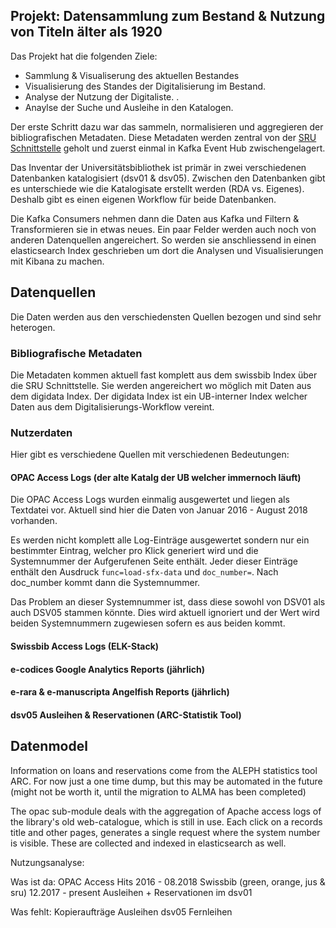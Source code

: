 ## Projekt: Datensammlung zum Bestand & Nutzung von Titeln älter als 1920

Das Projekt hat die folgenden Ziele:

 - Sammlung & Visualiserung des aktuellen Bestandes
 - Visualisierung des Standes der Digitalisierung im Bestand.
 - Analyse der Nutzung der Digitaliste. . 
 - Anaylse der Suche und Ausleihe in den Katalogen.
 
Der erste Schritt dazu war das sammeln, normalisieren und aggregieren der
bibliografischen Metadaten. Diese Metadaten werden zentral von der 
[SRU Schnittstelle](https://sru.swissbib.ch) geholt und zuerst einmal 
in Kafka Event Hub zwischengelagert.

Das Inventar der Universitätsbibliothek ist primär in zwei verschiedenen Datenbanken 
katalogisiert (dsv01 & dsv05). Zwischen den Datenbanken gibt es unterschiede wie 
die Katalogisate erstellt werden (RDA vs. Eigenes). Deshalb gibt es einen eigenen Workflow für 
beide Datenbanken.

Die Kafka Consumers nehmen dann die Daten aus Kafka und Filtern & Transformieren sie in etwas neues. 
Ein paar Felder werden auch noch von anderen Datenquellen angereichert. So werden sie 
anschliessend in einen elasticsearch Index geschrieben um dort die Analysen und Visualisierungen mit
Kibana zu machen.

## Datenquellen
Die Daten werden aus den verschiedensten Quellen bezogen und sind sehr heterogen.

### Bibliografische Metadaten
Die Metadaten kommen aktuell fast komplett aus dem swissbib Index über die SRU Schnittstelle. Sie werden angereichert wo möglich
mit Daten aus dem digidata Index. Der digidata Index ist ein UB-interner Index welcher Daten aus dem 
Digitalisierungs-Workflow vereint.

### Nutzerdaten
Hier gibt es verschiedene Quellen mit verschiedenen Bedeutungen:

#### OPAC Access Logs (der alte Katalg der UB welcher immernoch läuft)
Die OPAC Access Logs wurden einmalig ausgewertet und liegen als Textdatei vor. Aktuell sind hier die Daten von Januar 2016 - August 2018 vorhanden.

Es werden nicht komplett alle Log-Einträge ausgewertet sondern nur ein bestimmter Eintrag, welcher pro Klick generiert wird
und die Systemnummer der Aufgerufenen Seite enthält. Jeder dieser Einträge enthält den Ausdruck `func=load-sfx-data` und `doc_number=`. Nach doc_number kommt dann die Systemnummer.

Das Problem an dieser Systemnummer ist, dass diese sowohl von DSV01 als auch DSV05 stammen könnte. Dies wird aktuell ignoriert und der Wert wird beiden Systemnummern zugewiesen sofern es aus beiden kommt.

#### Swissbib Access Logs (ELK-Stack)
#### e-codices Google Analytics Reports (jährlich)
#### e-rara & e-manuscripta Angelfish Reports (jährlich)
#### dsv05 Ausleihen & Reservationen (ARC-Statistik Tool)


## Datenmodel


Information on loans and reservations come from the ALEPH 
statistics tool ARC. For now just a one time dump, but this 
may be automated in the future (might not be worth it, until
the migration to ALMA has been completed)

The opac sub-module deals with the aggregation of Apache access
logs of the library's old web-catalogue, which is still in use.
Each click on a records title and other pages, generates a single
request where the system number is visible. These are 
collected and indexed in elasticsearch as well.


Nutzungsanalyse:

Was ist da:
OPAC Access Hits 2016 - 08.2018
Swissbib (green, orange, jus & sru) 12.2017 - present
Ausleihen + Reservationen im dsv01


Was fehlt:
Kopieraufträge
Ausleihen dsv05
Fernleihen
